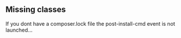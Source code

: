

## Missing classes

If you dont have a composer.lock file the post-install-cmd event is not launched...

